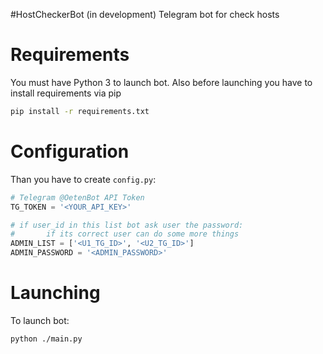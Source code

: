 #HostCheckerBot (in development)
Telegram bot for check hosts

# Requirements
You must have Python 3 to launch bot.
Also before launching you have to install requirements via pip
```Bash
pip install -r requirements.txt
```
# Configuration
Than you have to create `config.py`:

```Python
# Telegram @OetenBot API Token
TG_TOKEN = '<YOUR_API_KEY>'

# if user_id in this list bot ask user the password:
#       if its correct user can do some more things
ADMIN_LIST = ['<U1_TG_ID>', '<U2_TG_ID>']
ADMIN_PASSWORD = '<ADMIN_PASSWORD>'
```

# Launching

To launch  bot:
```Bash
python ./main.py
```